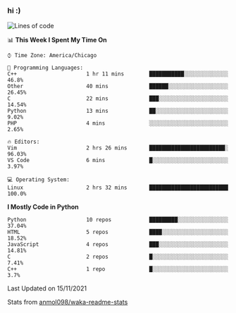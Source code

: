 ### hi :)

<!--START_SECTION:waka-->
![Lines of code](https://img.shields.io/badge/From%20Hello%20World%20I%27ve%20Written-886752%20lines%20of%20code-blue)

📊 **This Week I Spent My Time On** 

```text
⌚︎ Time Zone: America/Chicago

💬 Programming Languages: 
C++                      1 hr 11 mins        ███████████░░░░░░░░░░░░░░   46.8% 
Other                    40 mins             ██████░░░░░░░░░░░░░░░░░░░   26.45% 
C                        22 mins             ███░░░░░░░░░░░░░░░░░░░░░░   14.54% 
Python                   13 mins             ██░░░░░░░░░░░░░░░░░░░░░░░   9.02% 
PHP                      4 mins              ░░░░░░░░░░░░░░░░░░░░░░░░░   2.65%

🔥 Editors: 
Vim                      2 hrs 26 mins       ████████████████████████░   96.03% 
VS Code                  6 mins              █░░░░░░░░░░░░░░░░░░░░░░░░   3.97%

💻 Operating System: 
Linux                    2 hrs 32 mins       █████████████████████████   100.0%

```

**I Mostly Code in Python** 

```text
Python                   10 repos            █████████░░░░░░░░░░░░░░░░   37.04% 
HTML                     5 repos             ████░░░░░░░░░░░░░░░░░░░░░   18.52% 
JavaScript               4 repos             ███░░░░░░░░░░░░░░░░░░░░░░   14.81% 
C                        2 repos             █░░░░░░░░░░░░░░░░░░░░░░░░   7.41% 
C++                      1 repo              █░░░░░░░░░░░░░░░░░░░░░░░░   3.7%

```



 Last Updated on 15/11/2021
<!--END_SECTION:waka-->

Stats from [anmol098/waka-readme-stats](https://github.com/anmol098/waka-readme-stats)
